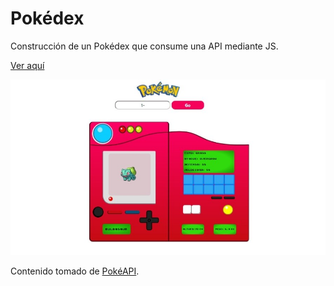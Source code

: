 # Pokédex
Construcción de un Pokédex que consume una API mediante JS.

[Ver aquí](http://pokedex-app.atwebpages.com/)

![pokedex.jpeg](https://github.com/LorenaOviedo/pokedex/blob/main/assets/images/pokedex-web.jpeg)

Contenido tomado de [PokéAPI](https://pokeapi.co/).
